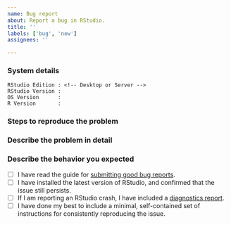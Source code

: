 ```yaml
---
name: Bug report
about: Report a bug in RStudio.
title: ''
labels: ['bug', 'new']
assignees: ''

---
```


<!--
IMPORTANT: Please fill out this template fully! Failure to do so will result in the issue being closed automatically.

This issue tracker is for bugs and feature requests in the RStudio IDE. If you're having trouble with R itself or an R package, see https://www.r-project.org/help.html, and if you want to ask a question rather than report a bug, go to https://forum.posit.co/. Finally, if you use RStudio Server Pro, get in touch with Posit Support at support@posit.co.

-->

### System details

    RStudio Edition : <!-- Desktop or Server -->
    RStudio Version : 
    OS Version      : 
    R Version       : 

### Steps to reproduce the problem

### Describe the problem in detail

### Describe the behavior you expected

<!-- 
Please keep the below portion in your issue, and check `[x]` the applicable boxes.
-->

- [ ] I have read the guide for [submitting good bug reports](https://github.com/rstudio/rstudio/wiki/Writing-Good-Bug-Reports).
- [ ] I have installed the latest version of RStudio, and confirmed that the issue still persists.
- [ ] If I am reporting an RStudio crash, I have included a [diagnostics report](https://support.posit.co/hc/en-us/articles/200321257-Running-a-Diagnostics-Report).
- [ ] I have done my best to include a minimal, self-contained set of instructions for consistently reproducing the issue.
